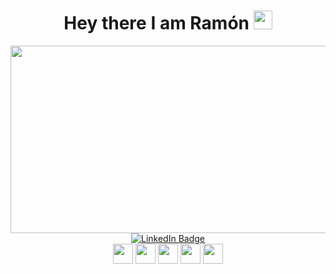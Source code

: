   <div align="center">
<h1>
  Hey there I am Ramón <img src="https://media.giphy.com/media/hvRJCLFzcasrR4ia7z/giphy.gif" width="30px"/>
</h1>

<div align="center">
  <img src="https://media.giphy.com/media/v1.Y2lkPTc5MGI3NjExdmRjMGVwNjFuZHFrc2V5bTNwN3htNmRoZ2dtMTdrbXY1b3gybDN4ZiZlcD12MV9pbnRlcm5hbF9naWZfYnlfaWQmY3Q9Zw/f3iwJFOVOwuy7K6FFw/giphy.gif" width="600" height="300"/>
</div>


<div id="badges" align="center">
  <a href="https://www.linkedin.com/in/ramonpr/">
    <img src="https://img.shields.io/badge/LinkedIn-blue?style=for-the-badge&logo=linkedin&logoColor=white" alt="LinkedIn Badge"/>
  </a>
  </div>
  <div id="header" align="center">
  <img src="https://komarev.com/ghpvc/?username=ramonperu&style=flat-square&color=blue" alt=""/>
  </div>

  <div align="center">
<img height="32" width="32" src="https://cdn.jsdelivr.net/npm/simple-icons@v9/icons/microsoftazure.svg" />
<img height="32" width="32" src="https://cdn.jsdelivr.net/npm/simple-icons@v9/icons/windows.svg" />
<img height="32" width="32" src="https://cdn.jsdelivr.net/npm/simple-icons@v9/icons/powershell.svg" />
<img height="32" width="32" src="https://cdn.jsdelivr.net/npm/simple-icons@v9/icons/linux.svg" />
<img height="32" width="32" src="https://cdn.jsdelivr.net/npm/simple-icons@v9/icons/virtualbox.svg" />


